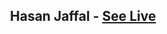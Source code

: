 <p align="center">
    <h2 align="center">Hasan Jaffal - <a href="https://hasanjaffal.com">See Live</a></h2>
</p>
